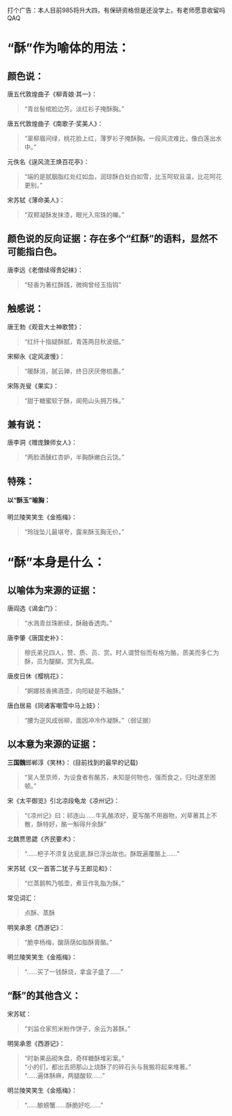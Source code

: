 打个广告：本人目前985将升大四，有保研资格但是还没学上，有老师愿意收留吗QAQ

# “酥”作为喻体的用法：
## 颜色说：  
唐五代敦煌曲子《柳青娘·其一》：  
> “青丝髻绾脸边芳。淡红衫子掩酥胸。”  

唐五代敦煌曲子《南歌子·奖美人》：  
> “翠柳眉间绿，桃花脸上红，薄罗衫子掩酥胸。一段风流难比，像白莲出水中。”  

元佚名《逞风流王焕百花亭》：  
> “端的是腻胭脂红处红如血，润琼酥白处白如雪，比玉呵软且温，比花呵花更别。”  

宋苏轼《薄命美人》：  
> “双颊凝酥发抹漆，眼光入帘珠的皪。”  


## 颜色说的反向证据：存在多个“红酥”的语料，显然不可能指白色。  
唐李远《老僧续得贵妃袜》：  
> “轻香为著红酥践，微绚曾经玉指钩”  

## 触感说：  
唐王勃《观音大士神歌赞》：  
> “红纤十指疑酥腻，青莲两目秋波细。”  

宋柳永《定风波慢》：  
> “暖酥消，腻云亸，终日厌厌倦梳裹。”  

宋陈尧叟《果实》：  
> “甜于糖蜜软于酥，阆苑山头拥万株。”  

## 兼有说：  
唐李洞《赠庞鍊师女人》：  
> “两脸酒醺红杏妒，半胸酥嫩白云饶。”  

## 特殊：  
#### 以“酥玉”喻胸：  
明兰陵笑笑生《金瓶梅》：  
> “玲珑坠儿最堪夸，露来酥玉胸无价。”  


    
# “酥”本身是什么：  
## 以喻体为来源的证据：  
唐阎选《谒金门》：  
> “水溅青丝珠断续，酥融香透肉。”  

唐李肇《唐国史补》：  
> 穆氏弟兄四人，赞、质、员、赏。时人谓赞俗而有格为酪，质美而多仁为酥，员为醍醐，赏为乳腐。  

唐皮日休《樱桃花》：  
> “婀娜枝香拂酒壶，向阳疑是不融酥。”  

唐白居易《同诸客嘲雪中马上妓》：  
> “腰为逆风成弱柳，面因冲冷作凝酥。”（弱证据）  
  

## 以本意为来源的证据：  
**三国魏**邯郸淳《笑林》：  (目前找到的最早的记载)
> “吴人至京师，为设食者有酪苏，未知是何物也，强而食之，归吐遂至困顿。”  

宋《太平御览》引北凉段龟龙《凉州记》：  
> “《凉州记》曰：祁连山……牛乳酪浓好，夏写酪不用器物，刈草著其上不散，酥特好，酪一斛得升余酥”  

北魏贾思勰《齐民要术》：  
> “……杷子不须复达瓮底,酥已浮出故也。酥既遍覆酪上……”  

宋苏轼《又一首答二犹子与王郎见和》：  
> “烂蒸鹅鸭乃瓠壶，煮豆作乳脂为酥。”  

常见词汇：  
> 点酥、蒸酥  

明吴承恩《西游记》：  
> “脆李杨梅，酸荫荫如脂酥膏酪。”  

明兰陵笑笑生《金瓶梅》：  
> “……买了一钱酥烧，拿盒子盛了……”  
  
## “酥”的其他含义：  
宋苏轼：  
> “刘监仓家煎米粉作饼子，余云为甚酥。”  

明吴承恩《西游记》：  
> “时新果品砌朱盘，奇样糖酥堆彩案。”  
“小的们，都出去把那山上烧酥了的碎石头与我搬将起来堆著。”  
“……遍体酥麻，两腿酸软……”  

明兰陵笑笑生《金瓶梅》：  
> “……酿螃蟹……酥脆好吃……”  

